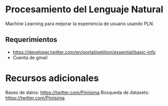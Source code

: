 # Procesamiento del Lenguaje Natural
Machine Learning para mejorar la experiencia de usuario usando PLN.

## Requerimientos
- https://developer.twitter.com/en/portal/petition/essential/basic-info
- Cuenta de gmail

# Recursos adicionales
Bases de datos: https://twitter.com/Piniisima
Búsqueda de datasets: https://twitter.com/Piniisima
